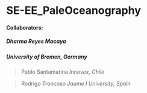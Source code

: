# SE-EE_PaleOceanography

#### Collaborators:
##### Dharma Reyes Macaya
##### *University of Bremen, Germany*
> Pablo Santamarina
>       *Innovex, Chile*



> Rodrigo Troncoso
*Jaume I University, Spain*
